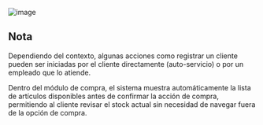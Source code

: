 ![image](https://github.com/user-attachments/assets/48d538b6-0056-428b-832e-f66699086ecf)
## Nota
Dependiendo del contexto, algunas acciones como registrar un cliente pueden ser iniciadas por el cliente directamente (auto-servicio) o por un empleado que lo atiende.

Dentro del módulo de compra, el sistema muestra automáticamente la lista de artículos disponibles antes de confirmar la acción de compra, permitiendo al cliente revisar el stock actual sin necesidad de navegar fuera de la opción de compra.
